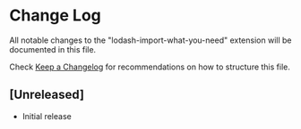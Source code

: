 # Change Log

All notable changes to the "lodash-import-what-you-need" extension will be documented in this file.

Check [Keep a Changelog](http://keepachangelog.com/) for recommendations on how to structure this file.

## [Unreleased]

- Initial release
